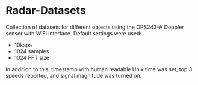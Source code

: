 # Radar-Datasets
Collection of datasets for different objects using the OPS243-A Doppler sensor with WiFi interface.
Default settings were used:
  - 10ksps
  - 1024 samples
  - 1024 FFT size

In addition to this, timestamp with human readable Unix time was set, top 3 speeds reported, and signal magnitude was turned on.
